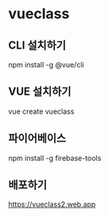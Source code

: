 # vueclass   

## CLI 설치하기   

npm install -g @vue/cli   

## VUE 설치하기   

vue create vueclass   

## 파이어베이스   

npm install -g firebase-tools   

## 배포하기   

https://vueclass2.web.app   
 
